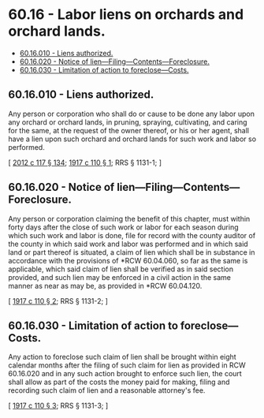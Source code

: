 # 60.16 - Labor liens on orchards and orchard lands.
* [60.16.010 - Liens authorized.](#6016010---liens-authorized)
* [60.16.020 - Notice of lien—Filing—Contents—Foreclosure.](#6016020---notice-of-lienfilingcontentsforeclosure)
* [60.16.030 - Limitation of action to foreclose—Costs.](#6016030---limitation-of-action-to-foreclosecosts)
## 60.16.010 - Liens authorized.
Any person or corporation who shall do or cause to be done any labor upon any orchard or orchard lands, in pruning, spraying, cultivating, and caring for the same, at the request of the owner thereof, or his or her agent, shall have a lien upon such orchard and orchard lands for such work and labor so performed.

\[ [2012 c 117 § 134](https://lawfilesext.leg.wa.gov/biennium/2011-12/Pdf/Bills/Session%20Laws/Senate/6095.SL.pdf?cite=2012%20c%20117%20§%20134); [1917 c 110 § 1](https://leg.wa.gov/CodeReviser/documents/sessionlaw/1917c110.pdf?cite=1917%20c%20110%20§%201); RRS § 1131-1; \]

## 60.16.020 - Notice of lien—Filing—Contents—Foreclosure.
Any person or corporation claiming the benefit of this chapter, must within forty days after the close of such work or labor for each season during which such work and labor is done, file for record with the county auditor of the county in which said work and labor was performed and in which said land or part thereof is situated, a claim of lien which shall be in substance in accordance with the provisions of *RCW 60.04.060, so far as the same is applicable, which said claim of lien shall be verified as in said section provided, and such lien may be enforced in a civil action in the same manner as near as may be, as provided in *RCW 60.04.120.

\[ [1917 c 110 § 2](https://leg.wa.gov/CodeReviser/documents/sessionlaw/1917c110.pdf?cite=1917%20c%20110%20§%202); RRS § 1131-2; \]

## 60.16.030 - Limitation of action to foreclose—Costs.
Any action to foreclose such claim of lien shall be brought within eight calendar months after the filing of such claim for lien as provided in RCW 60.16.020 and in any such action brought to enforce such lien, the court shall allow as part of the costs the money paid for making, filing and recording such claim of lien and a reasonable attorney's fee.

\[ [1917 c 110 § 3](https://leg.wa.gov/CodeReviser/documents/sessionlaw/1917c110.pdf?cite=1917%20c%20110%20§%203); RRS § 1131-3; \]

